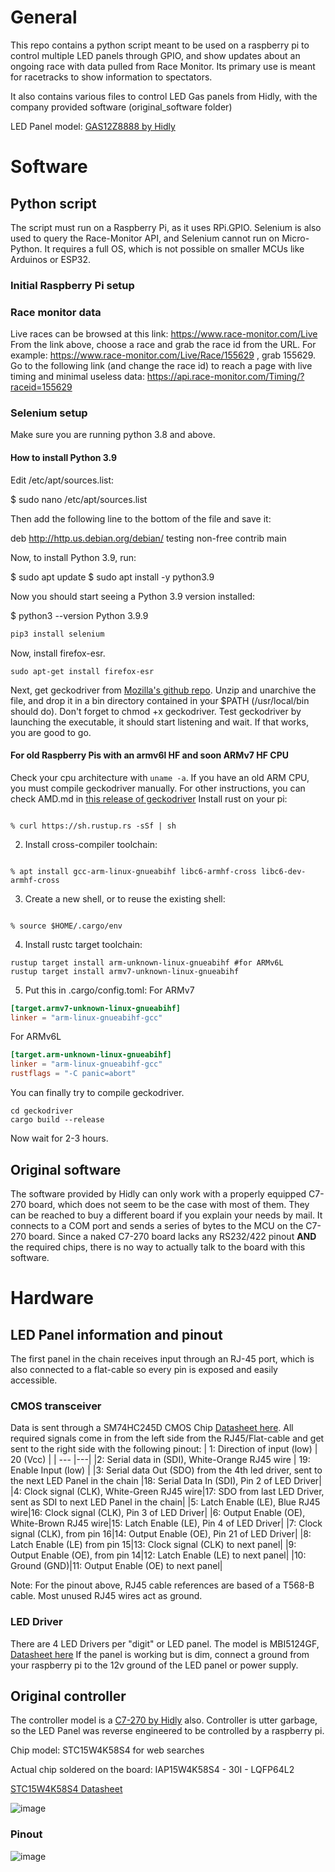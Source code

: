 
# General 
This repo contains a python script meant to be used on a raspberry pi to control multiple LED panels through GPIO, and show updates about an ongoing race with data pulled from Race Monitor. Its primary use is meant for racetracks to show information to spectators.

It also contains various files to control LED Gas panels from Hidly, with the company provided software (original_software folder)

LED Panel model:  [GAS12Z8888 by Hidly](https://www.hidlystore.com/index.php?route=product/product&path=68_106&product_id=702)

# Software
## Python script
The script must run on a Raspberry Pi, as it uses RPi.GPIO. Selenium is also used to query the Race-Monitor API, and Selenium cannot run on Micro-Python. It requires a full OS, which is not possible on smaller MCUs like Arduinos or ESP32.

### Initial Raspberry Pi setup

### Race monitor data
Live races can be browsed at this link: https://www.race-monitor.com/Live 
From the link above, choose a race and grab the race id from the URL. For example:
https://www.race-monitor.com/Live/Race/155629 , grab 155629.
Go to the following link (and change the race id) to reach a page with live timing and minimal useless data:
https://api.race-monitor.com/Timing/?raceid=155629

### Selenium setup
Make sure you are running python 3.8 and above.

#### How to install Python 3.9
Edit /etc/apt/sources.list:

$ sudo nano /etc/apt/sources.list

Then add the following line to the bottom of the file and save it:

deb http://http.us.debian.org/debian/ testing non-free contrib main

Now, to install Python 3.9, run:

$ sudo apt update
$ sudo apt install -y python3.9

Now you should start seeing a Python 3.9 version installed:

$ python3 --version
Python 3.9.9

```python
pip3 install selenium
```
Now, install firefox-esr.
```shell
sudo apt-get install firefox-esr
```
Next, get geckodriver from [Mozilla's github repo](https://github.com/mozilla/geckodriver/releases/). Unzip and unarchive the file, and drop it in a bin directory contained in your $PATH (/usr/local/bin should do). Don't forget to chmod +x geckodriver.
Test geckodriver by launching the executable, it should start listening and wait. If that works, you are good to go.


#### For old Raspberry Pis with an armv6l HF  and soon ARMv7 HF CPU
Check your cpu architecture with ```uname -a```. If you have an old ARM CPU, you must compile geckodriver manually.
For other instructions, you can check AMD.md in [this release of geckodriver](https://github.com/mozilla/geckodriver/releases/tag/v0.36.0)
Install rust on your pi:
```shell

% curl https://sh.rustup.rs -sSf | sh

```
2. Install cross-compiler toolchain:
```shell

% apt install gcc-arm-linux-gnueabihf libc6-armhf-cross libc6-dev-armhf-cross

```
3. Create a new shell, or to reuse the existing shell:

```shell

% source $HOME/.cargo/env

```
4. Install rustc target toolchain:
```shell 
rustup target install arm-unknown-linux-gnueabihf #for ARMv6L
rustup target install armv7-unknown-linux-gnueabihf
```
5. Put this in .cargo/config.toml:
For ARMv7 
```toml 
[target.armv7-unknown-linux-gnueabihf]
linker = "arm-linux-gnueabihf-gcc"
```
For ARMv6L
```toml
[target.arm-unknown-linux-gnueabihf]
linker = "arm-linux-gnueabihf-gcc"
rustflags = "-C panic=abort"
```
You can finally try to compile geckodriver.
```shell
cd geckodriver
cargo build --release
```
Now wait for 2-3 hours.
## Original software
The software provided by Hidly can only work with a properly equipped C7-270 board, which does not seem to be the case with most of them. They can be reached to buy a different board if you explain your needs by mail. It connects to a COM port and sends a series of bytes to the MCU on the C7-270 board. Since a naked C7-270 board lacks any RS232/422 pinout **AND** the required chips, there is no way to actually talk to the board with this software.


# Hardware 
## LED Panel information and pinout
The first panel in the chain receives input through an RJ-45 port, which is also connected to a flat-cable so every pin is exposed and easily accessible.

### CMOS transceiver
Data is sent through a SM74HC245D CMOS Chip [Datasheet here](https://www.mouser.com/datasheet/2/408/74HC245D_datasheet_en_20160804-959204.pdf). All required signals come in from the left side from the RJ45/Flat-cable and get sent to the right side with the following pinout:
| 1: Direction of input (low) | 20 (Vcc) |
| --- |---|
|2: Serial data in (SDI), White-Orange RJ45 wire  | 19: Enable Input (low) |
|3: Serial data Out (SDO) from the 4th led driver, sent to the next LED Panel in the chain  |18: Serial Data In (SDI), Pin 2 of LED Driver|
|4: Clock signal (CLK), White-Green RJ45 wire|17: SDO from last LED Driver, sent as SDI to next LED Panel in the chain|
|5: Latch Enable (LE), Blue RJ45 wire|16: Clock signal (CLK), Pin 3 of LED Driver|
|6: Output Enable (OE), White-Brown RJ45 wire|15: Latch Enable (LE), Pin 4 of LED Driver|
|7: Clock signal (CLK), from pin 16|14: Output Enable (OE), Pin 21 of LED Driver|
|8: Latch Enable (LE) from pin 15|13: Clock signal (CLK) to next panel|
|9: Output Enable (OE), from pin 14|12: Latch Enable (LE) to next panel|
|10: Ground (GND)|11: Output Enable (OE) to next panel|

Note: For the pinout above, RJ45 cable references are based of a T568-B cable. Most unused RJ45 wires act as ground.

### LED Driver 
There are 4 LED Drivers per "digit" or LED panel. The model is MBI5124GF, [Datasheet here](https://www.neumueller.com/datenblatt/macroblock/MBI5124%20Preliminary%20Datasheet%20%20V1.00-EN.pdf)
If the panel is working but is dim, connect a ground from your raspberry pi to the 12v ground of the LED panel or power supply.

## Original controller 
The controller model is a [C7-270 by Hidly](https://www.hidlystore.com/index.php?route=product/product&path=68_106&product_id=633) also. Controller is utter garbage, so the LED Panel was reverse engineered to be controlled by a raspberry pi.
 
Chip model: STC15W4K58S4 for web searches

Actual chip soldered on the board: IAP15W4K58S4 - 30I - LQFP64L2

[STC15W4K58S4 Datasheet](https://datasheet4u.com/pdf-down/S/T/C/STC15W4K32S4-STCMCU.pdf)

![image](https://github.com/user-attachments/assets/d476d903-ccb4-4b52-82f8-1387d125a998)


### Pinout

![image](https://github.com/user-attachments/assets/720675a7-5331-4edf-b443-3f7f6da0af8e)

